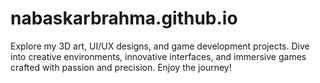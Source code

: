 # nabaskarbrahma.github.io
Explore my 3D art, UI/UX designs, and game development projects. Dive into creative environments, innovative interfaces, and immersive games crafted with passion and precision. Enjoy the journey!
